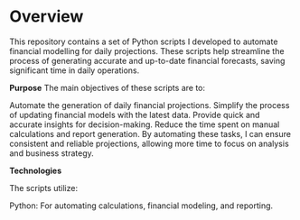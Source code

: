 # **Overview**
This repository contains a set of Python scripts I developed to automate financial modelling for daily projections. These scripts help streamline the process of generating accurate and up-to-date financial forecasts, saving significant time in daily operations.

**Purpose**
The main objectives of these scripts are to:

Automate the generation of daily financial projections.
Simplify the process of updating financial models with the latest data.
Provide quick and accurate insights for decision-making.
Reduce the time spent on manual calculations and report generation.
By automating these tasks, I can ensure consistent and reliable projections, allowing more time to focus on analysis and business strategy.

**Technologies**

The scripts utilize:

Python: For automating calculations, financial modeling, and reporting.
